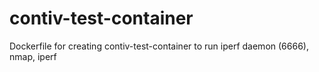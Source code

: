 # contiv-test-container
Dockerfile for creating contiv-test-container to run iperf daemon (6666), nmap, iperf
